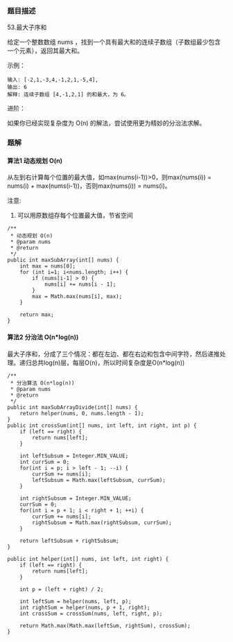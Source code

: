 ### 题目描述
53.最大子序和

给定一个整数数组 nums ，找到一个具有最大和的连续子数组（子数组最少包含一个元素），返回其最大和。

示例：
```
输入: [-2,1,-3,4,-1,2,1,-5,4],
输出: 6
解释: 连续子数组 [4,-1,2,1] 的和最大，为 6。
```

进阶：

如果你已经实现复杂度为 O(n) 的解法，尝试使用更为精妙的分治法求解。

### 题解

#### 算法1 动态规划 O(n)
从左到右计算每个位置的最大值，如max(nums(i-1))>0，则max(nums(i)) = nums(i) + max(nums(i-1))，否则max(nums(i)) = nums(i)。

注意:
1. 可以用原数组存每个位置最大值，节省空间

```$java
/**
 * 动态规划 O(n)
 * @param nums
 * @return
 */
public int maxSubArray(int[] nums) {
    int max = nums[0];
    for (int i=1; i<nums.length; i++) {
        if (nums[i-1] > 0) {
            nums[i] += nums[i - 1];
        }
        max = Math.max(nums[i], max);
    }

    return max;
}
```

#### 算法2 分治法 O(n*log(n))
最大子序和，分成了三个情况：都在左边、都在右边和包含中间字符，然后递推处理。递归总共log(n)层，每层O(n)，所以时间复杂度是O(n*log(n))

```$java
/**
 * 分治算法 O(n*log(n))
 * @param nums
 * @return
 */
public int maxSubArrayDivide(int[] nums) {
    return helper(nums, 0, nums.length - 1);
}
public int crossSum(int[] nums, int left, int right, int p) {
    if (left == right) {
        return nums[left];
    }

    int leftSubsum = Integer.MIN_VALUE;
    int currSum = 0;
    for(int i = p; i > left - 1; --i) {
        currSum += nums[i];
        leftSubsum = Math.max(leftSubsum, currSum);
    }

    int rightSubsum = Integer.MIN_VALUE;
    currSum = 0;
    for(int i = p + 1; i < right + 1; ++i) {
        currSum += nums[i];
        rightSubsum = Math.max(rightSubsum, currSum);
    }

    return leftSubsum + rightSubsum;
}

public int helper(int[] nums, int left, int right) {
    if (left == right) {
        return nums[left];
    }

    int p = (left + right) / 2;

    int leftSum = helper(nums, left, p);
    int rightSum = helper(nums, p + 1, right);
    int crossSum = crossSum(nums, left, right, p);

    return Math.max(Math.max(leftSum, rightSum), crossSum);
}
```

